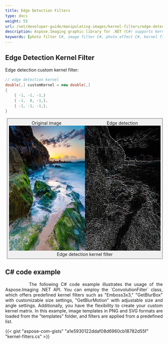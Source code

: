 ```yaml
---
title: Edge Detection Filters
type: docs
weight: 55
url: /net/developer-guide/manipulating-images/kernel-filters/edge-detection-filter/
description: Aspose.Imaging graphic library for .NET (C#) supports kernel filters such as Edge Detection, as well as custom kernels.
keywords: [photo filter C#, image filter C#, photo effect C#, kernel filter, edge detection filter, kernel matrix, convolution operation, custom kernel filter]
---
```


## Edge Detection Kernel Filter


Edge detection custom kernel filter:
```cs
// edge detection kernel
double[,] customKernel = new double[,]
{
    { -1, -1, -1,}
    { -1,  8, -1,},
    { -1, -1, -1,},
}
```
<style>
   .frame {
    border: 2px solid darkgray;
    padding: 5px;
    margin: 10px 0 5px 5px;
    background: #f0f0f0;
    align-items: center;
   }
   .marginauto {
    margin: 10px auto 20px;
    display: block;
   }
   .frame figcaption {
    margin: 0 auto;
    display: flex;
    flex-direction: row;
    justify-content: center;
   }
   .container {
    display: flex;
    flex-direction: row;
    align-items: center;
    justify-content: space-around;
   }
</style>

<figure class="frame">
<div class="container">
    <div>
        <figcaption>Original image</figcaption>
    </div>
    <div>
        <figcaption>Edge detection</figcaption>
    </div>
</div>
<div class="container">
    <div>
        <img src="../template-landscape.webp" alt="Original photo before emboss filter" width="640" height="400"/>
    </div>
    <div>
        <img src="./edge-detection-kernel-filter.webp" alt="Edge detection 3x3 custom kernel filter" width="640" height="400"/>
    </div>
</div>
<figcaption>Edge detection kernel filter</figcaption>
</figure>

## C# code example

<p align='justify'>
&nbsp;&nbsp;&nbsp;&nbsp;&nbsp;&nbsp;&nbsp;&nbsp;
The following C# code example illustrates the usage of the Aspose.Imaging .NET API. You can employ the `ConvolutionFilter` class, which offers predefined kernel filters such as "Emboss3x3," "GetBlurBox" with customizable size settings, "GetBlurMotion" with adjustable size and angle settings. Additionally, you have the flexibility to create your custom kernel matrix. In this example, image templates in PNG and SVG formats are loaded from the "templates" folder, and filters are applied from a predefined list.
</p>

{{< gist "aspose-com-gists" "a1e5930122ddaf08d6960cb18782d55f" "kernel-filters.cs" >}}
